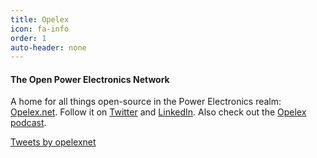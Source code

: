 ```yaml
---
title: Opelex
icon: fa-info
order: 1
auto-header: none
---
```


#### The Open Power Electronics Network
A home for all things open-source in the Power Electronics realm: [Opelex.net](http://opelex.net). Follow it on [Twitter](https://twitter.com/opelexnet) and [LinkedIn](https://www.linkedin.com/company/opelex). Also check out the [Opelex podcast](https://opelex.net/podcast/).

<a class="twitter-timeline" data-width="300"   data-height="600" data-dnt="true" href="https://twitter.com/opelexnet?ref_src=twsrc%5Etfw">Tweets by opelexnet</a> <script async src="https://platform.twitter.com/widgets.js" charset="utf-8"></script>


